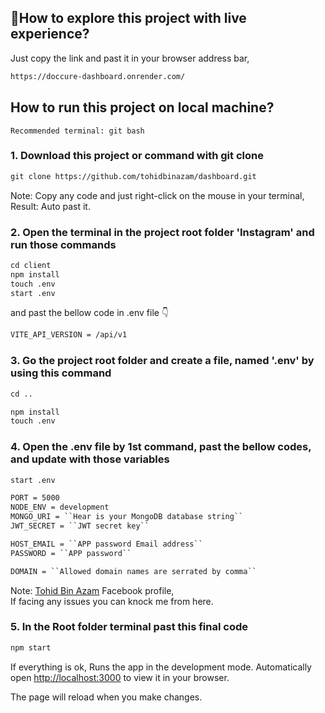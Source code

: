 ## 🔴How to explore this project with live experience?

Just copy the link and past it in your browser address bar,

```HTML
https://doccure-dashboard.onrender.com/
```

## How to run this project on local machine?

`Recommended terminal: git bash`

### 1. Download this project or command with git clone

```HTML
git clone https://github.com/tohidbinazam/dashboard.git
```

Note: Copy any code and just right-click on the mouse in your terminal,  
Result: Auto past it.

### 2. Open the terminal in the project root folder 'Instagram' and run those commands

```HTML
cd client
npm install
touch .env
start .env
```

and past the bellow code in .env file 👇

```HTML
VITE_API_VERSION = /api/v1
```

### 3. Go the project root folder and create a file, named '.env' by using this command

```HTML
cd ..
```

```HTML
npm install
touch .env
```

### 4. Open the .env file by 1st command, past the bellow codes, and update with those variables

```HTML
start .env
```

```HTML
PORT = 5000
NODE_ENV = development
MONGO_URI = ``Hear is your MongoDB database string``
JWT_SECRET = ``JWT secret key``

HOST_EMAIL = ``APP password Email address``
PASSWORD = ``APP password``

DOMAIN = ``Allowed domain names are serrated by comma``
```

Note: [Tohid Bin Azam](https://www.facebook.com/tohidbinazam/) Facebook profile,\
If facing any issues you can knock me from here.

### 5. In the Root folder terminal past this final code

```HTML
npm start
```

If everything is ok,
Runs the app in the development mode. Automatically open [http://localhost:3000](http://localhost:3000) to view it in your browser.

The page will reload when you make changes.
